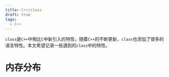 ```yaml
---
title: C++/class
draft: true
tags:
  - C++
---
```


```class```是```C++```中相比```C```中新引入的特性，随着```C++```的不断更新，```class```也添加了很多的语言特性。本文希望记录一些遇到的```class```中的特性。

# 内存分布



